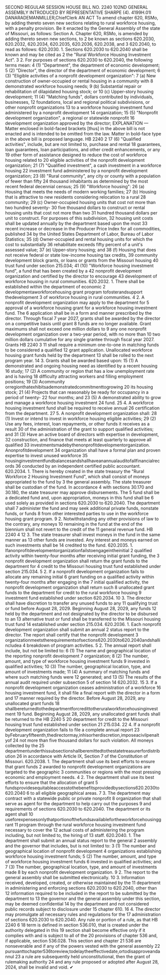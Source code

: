 SECOND REGULAR SESSION
HOUSE BILL NO. 2240
102ND GENERAL ASSEMBLY
INTRODUCED BY REPRESENTATIVE SHARPE (4).
4199H.01I DANARADEMANMILLER,ChiefClerk
AN ACT
To amend chapter 620, RSMo, by adding thereto seven new sections relating to rural
workforce housing, with a penalty provision.
Be it enacted by the General Assembly of the state of Missouri, as follows:
Section A. Chapter 620, RSMo, is amended by adding thereto seven new sections, to
2 be known as sections 620.2030, 620.2032, 620.2034, 620.2035, 620.2036, 620.2038, and
3 620.2040, to read as follows:
620.2030. 1. Sections 620.2030 to 620.2040 shall be known and may be cited as
2 the "Rural Workforce Housing Investment Act".
3 2. For purposes of sections 620.2030 to 620.2040, the following terms mean:
4 (1) "Department", the department of economic development;
5 (2) "Director", the director of the department of economic development;
6 (3) "Eligible activities of a nonprofit development organization":
7 (a) New construction of owner-occupied or rental housing in a community with
8 demonstrated workforce housing needs;
9 (b) Substantial repair or rehabilitation of dilapidated housing stock; or
10 (c) Upper-story housing development;
11 (4) "Matching funds", dollars contributed by individuals, businesses,
12 foundations, local and regional political subdivisions, or other nonprofit organizations
13 to a workforce housing investment fund administered by a nonprofit development
14 organization;
15 (5) "Nonprofit development organization", a regional or statewide nonprofit
16 development organization approved by the director;
EXPLANATION — Matter enclosed in bold-faced brackets [thus] in the above bill is not enacted and is
intended to be omitted from the law. Matter in bold-face type in the above bill is proposed language.
HB 2240 2
17 (6) "Qualified activities", include, but are not limited to, purchase and rental
18 guarantees, loan guarantees, loan participations, and other credit enhancements, or any
19 other form of assistance designed to reduce the cost of workforce housing related to
20 eligible activities of the nonprofit development organization;
21 (7) "Qualified investment", a cash investment in a workforce housing
22 investment fund administered by a nonprofit development organization;
23 (8) "Rural community", any city or county with a population of fewer than fifty
24 thousand inhabitants as determined by the most recent federal decennial census;
25 (9) "Workforce housing":
26 (a) Housing that meets the needs of modern working families;
27 (b) Housing that is attractive to new residents considering relocation to a rural
28 community;
29 (c) Owner-occupied housing units that cost not more than two hundred seventy-
30 five thousand dollars to construct or rental housing units that cost not more than two
31 hundred thousand dollars per unit to construct. For purposes of this subdivision,
32 housing unit costs shall be updated annually by the department based upon the most
33 recent increase or decrease in the Producer Price Index for all commodities, published
34 by the United States Department of Labor, Bureau of Labor Statistics;
35 (d) Owner-occupied and rental housing units for which the cost to substantially
36 rehabilitate exceeds fifty percent of a unit's assessed value;
37 (e) Upper-story housing; and
38 (f) Housing that does not receive federal or state low-income housing tax credits,
39 community development block grants, or loans or grants from the Missouri housing
40 trust fund under section 215.034;
41 (10) "Workforce housing investment fund", a fund that has been created by a
42 nonprofit development organization and certified by the director to encourage
43 development of workforce housing in rural communities.
620.2032. 1. There shall be established within the department of economic
2 developmentaworkforcehousing grant program tofosterandsupport thedevelopment
3 of workforce housing in rural communities.
4 2. A nonprofit development organization may apply to the department for
5 approval of a workforce housing grant for a workforce housing investment fund. The
6 application shall be in a form and manner prescribed by the director. Through fiscal
7 year 2027, grants shall be awarded by the director on a competitive basis until grant
8 funds are no longer available. Grant maximums shall not exceed one million dollars to
9 any one nonprofit development organization over a two-year period, with no more than
10 two million dollars cumulative for any single grantee through fiscal year 2027. Grants
HB 2240 3
11 shall require a minimum one-to-one in matching funds to be considered a qualified
12 grant application. Unallocated workforce housing grant funds held by the department
13 shall be rolled to the next program year.
14 3. Grants shall be awarded based upon:
15 (1) A demonstrated and ongoing housing need as identified by a recent housing
16 study;
17 (2) A community or region that has a low unemployment rate and is having
18 difficulty attracting workers and filling employment positions;
19 (3) Acommunity orregionthatexhibitsademonstratedcommitmenttogrowing
20 its housing stock;
21 (4) Projects that can reasonably be ready for occupancy in a period of twenty-
22 four months; and
23 (5) A demonstrated ability to grow and manage a workforce housing investment
24 fund.
25 4. A workforce housing investment fund shall be required to receive annual
26 certification from the department.
27 5. A nonprofit development organization shall:
28 (1) Invest or intend to invest in workforce housing eligible activities;
29 (2) Use any fees, interest, loan repayments, or other funds it receives as a result
30 of the administration of the grant to support qualified activities; and
31 (3) Have an active board of directors with expertise in development,
32 construction, and finance that meets at least quarterly to approve all qualified
33 investmentsmadebythenonprofitdevelopmentorganization. Anonprofitdevelopment
34 organization shall have a formal plan and proven expertise to invest unused workforce
35 housinginvestmentfundbalancesandshallhaveanannualauditofallfinancialrecords
36 conducted by an independent certified public accountant.
620.2034. 1. There is hereby created in the state treasury the "Rural Workforce
2 Housing Investment Fund", which shall consist of moneys appropriated to the fund by
3 the general assembly. The state treasurer shall be custodian of the fund. In accordance
4 with sections 30.170 and 30.180, the state treasurer may approve disbursements. The
5 fund shall be a dedicated fund and, upon appropriation, moneys in this fund shall be
6 used solely as provided in sections 620.2030 to 620.2040. The department shall
7 administer the fund and may seek additional private funds, nonstate funds, or funds
8 from other interested parties to use in the workforce housing grant program.
9 2. Notwithstanding any other provisions of law to the contrary, any moneys
10 remaining in the fund at the end of the biennium shall not revert to the credit of the
11 general revenue fund.
HB 2240 4
12 3. The state treasurer shall invest moneys in the fund in the same manner as
13 other funds are invested. Any interest and moneys earned on such investments shall be
14 credited to the fund.
620.2035. 1. Ifanonprofitdevelopmentorganizationfailstoengageintheinitial
2 qualified activity within twenty-four months after receiving initial grant funding, the
3 nonprofit development organization shall return the grant funds to the department for
4 credit to the Missouri housing trust fund established under section 215.034.
5 2. If a nonprofit development organization fails to allocate any remaining initial
6 grant funding on a qualified activity within twenty-four months after engaging in the
7 initial qualified activity, the nonprofit development organization shall return such
8 unallocated grant funds to the department for credit to the rural workforce housing
9 investment fund established under section 620.2034.
10 3. The director shall have discretion to transfer any unused funds to any
11 qualifying trust or fund before August 28, 2029. Beginning August 28, 2029, any funds
12 held by the department and not designated by the director to be disbursed to an
13 alternative trust or fund shall be transferred to the Missouri housing trust fund
14 established under section 215.034.
620.2036. 1. Each nonprofit development organization shall submit an annual
2 status report to the director. The report shall certify that the nonprofit development
3 organizationmeetstherequirementsofsections620.2030to620.2040andshallincludea
4 breakdown of program activities.
5 2. The annual report shall include, but not be limited to:
6 (1) The name and geographical location of the reporting nonprofit development
7 organization;
8 (2) The number, amount, and type of workforce housing investment funds
9 invested in qualified activities;
10 (3) The number, geographical location, type, and amount of investments made;
11 (4) A summary of matching funds and where such matching funds were
12 generated; and
13 (5) The results of the annual audit required under subsection 5 of section
14 620.2032.
15 3. If a nonprofit development organization ceases administration of a workforce
16 housing investment fund, it shall file a final report with the director in a form and
17 manner required by the director. Before August 28, 2029, any unallocated grant funds
18 shallbereturnedtothedepartmentforcredittotheruralworkforcehousinginvestment
19 fund. Beginning August 28, 2029, any unallocated grant funds shall be returned to the
HB 2240 5
20 department for credit to the Missouri housing trust fund established under section
21 215.034.
22 4. If a nonprofit development organization fails to file a complete annual report
23 byFebruaryfifteenth,thedirectormay,inhisorherdiscretion,imposeacivilpenaltyof
24 not more than five thousand dollars for such violation. All moneys collected by the
25 departmentunderthissubsectionshallberemittedtothestatetreasurerfordistribution
26 in accordance with Article IX, Section 7 of the Constitution of Missouri.
620.2038. 1. The department shall use its best efforts to ensure that grant funds
2 awarded to nonprofit development organizations are targeted to the geographic
3 communities or regions with the most pressing economic and employment needs.
4 2. The department shall use its best efforts to ensure that the allocation of grant
5 fundsprovidesequitableaccesstothebenefitsprovidedbysections620.2030to620.2040
6 to all eligible geographical areas.
7 3. The department may contract with a statewide public or private nonprofit
8 organization that shall serve as agent for the department to help carry out the purposes
9 and requirements of sections 620.2030 to 620.2040. The department or its agent shall
10 useforexpensesonlythatportionofthefundsavailablefortheworkforcehousinggrant
11 program through the rural workforce housing investment fund necessary to cover the
12 actual costs of administering the program including, but not limited to, the hiring of
13 staff.
620.2040. 1. The department shall submit an annual status report to the general
2 assembly and the governor that includes, but is not limited to:
3 (1) The number and geographical location of nonprofit development
4 organizations establishing workforce housing investment funds;
5 (2) The number, amount, and type of workforce housing investment funds
6 invested in qualified activities; and
7 (3) The number, geographical location, type, and amount of investments made
8 by each nonprofit development organization.
9 2. The report to the general assembly shall be submitted electronically.
10 3. Information received, developed, created, or otherwise maintained by the
11 department in administering and enforcing sections 620.2030 to 620.2040, other than
12 information required to be included in the report to be submitted by the department to
13 the governor and the general assembly under this section, may be deemed confidential
14 by the department and not considered public records subject to disclosure under
15 chapter 610.
16 4. The director may promulgate all necessary rules and regulations for the
17 administration of sections 620.2030 to 620.2040. Any rule or portion of a rule, as that
HB 2240 6
18 term is defined in section 536.010, that is created under the authority delegated in this
19 section shall become effective only if it complies with and is subject to all of the
20 provisions of chapter 536 and, if applicable, section 536.028. This section and chapter
21 536 are nonseverable and if any of the powers vested with the general assembly
22 pursuanttochapter536toreview,todelaytheeffectivedate,ortodisapproveandannul
23 a rule are subsequently held unconstitutional, then the grant of rulemaking authority
24 and any rule proposed or adopted after August 28, 2024, shall be invalid and void.
✔